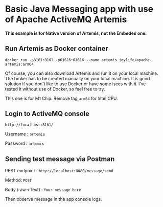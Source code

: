 # Basic Java Messaging app with use of Apache ActiveMQ Artemis
#### This example is for Native version of Artemis, not the Embeded one.

## Run Artemis as Docker container
`docker run -p8161:8161 -p61616:61616 --name artemis joylife/apache-artemis:arm64`

Of course, you can also download Artemis and run it on your local machine. The broker has to be created manually on your local machine. It is good solution if you don't like to use Docker or have some isees
with it. I've tested it without use of Docker, so feel free to try.  

This one is for M1 Chip. Remove tag `arm64` for Intel CPU.

## Login to ActiveMQ console
`http://localhost:8161/`

Username : `artemis`

Password : `artemis`

## Sending test message via Postman

REST endpoint : `http://localhost:8080/message/send`

Method: `POST`

Body (raw->Text) : `Your message here`

Then observe message in the app console logs. 